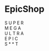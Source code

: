 # EpicShop

S U P E R                                          
M E G A               
U L T R A                    
E P I C                   
S * * T
